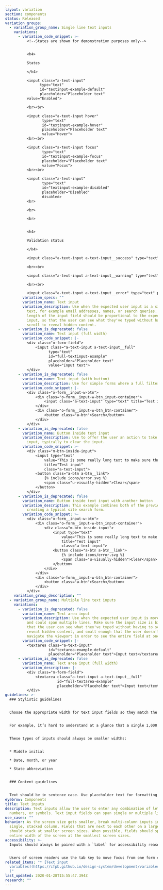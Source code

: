 ```yaml
---
layout: variation
section: components
status: Released
variation_groups:
  - variation_group_name: Single line text inputs
    variations:
      - variation_code_snippet: >-
          <!--States are shown for demonstration purposes only-->


          <h4>

          States

          </h4>

          <input class="a-text-input"
                type="text"
                id="textinput-example-default"
                placeholder="Placeholder text"
          value="Enabled">

          <br><br>

          <input class="a-text-input hover"
                 type="text"
                 id="textinput-example-hover"
                 placeholder="Placeholder text"
                 value="Hover">
          <br><br>

          <input class="a-text-input focus"
                 type="text"
                 id="textinput-example-focus"
                 placeholder="Placeholder text"
                 value="Focus">
          <br><br>

          <input class="a-text-input"
                 type="text"
                 id="textinput-example-disabled"
                 placeholder="Disabled"
                 disabled>
          <br>

          <br>

          <br>


          <h4>

          Validation status

          </h4>

          <input class="a-text-input a-text-input__success" type="text" placeholder="Success" id="form-input-success" aria-describedby="form-input-success_message">

          <br><br>

          <input class="a-text-input a-text-input__warning" type="text" placeholder="Warning" id="form-input-success" aria-describedby="form-input-warning_message">

          <br><br>

          <input class="a-text-input a-text-input__error" type="text" placeholder="Error" id="form-input-success" aria-describedby="form-input-warning_message">
        variation_specs: ""
        variation_name: Text input
        variation_description: Use when the expected user input is a single line of
          text, for example email addresses, names, or search queries. The
          length of the input field should be proportional to the expected user
          input, so that the user can see what they've typed without having to
          scroll to reveal hidden content.
      - variation_is_deprecated: false
        variation_name: Text input (full width)
        variation_code_snippet: |-
          <div class="m-form-field">
              <input class="a-text-input a-text-input__full"
                    type="text"
                    id="full-textinput-example"
                    placeholder="Placeholder text"
                    value="Input text">
          </div>
      - variation_is_deprecated: false
        variation_name: Text input (with button)
        variation_description: Use for simple forms where a full filter isn’t necessary.
        variation_code_snippet: |-
          <div class="o-form__input-w-btn">
              <div class="o-form__input-w-btn_input-container">
                  <input class="a-text-input" type="text" title="Test input">
              </div>
              <div class="o-form__input-w-btn_btn-container">
                  <button class="a-btn">Search</button>
              </div>
          </div>
      - variation_is_deprecated: false
        variation_name: Button inside text input
        variation_description: Use to offer the user an action to take related to the
          input, typically to clear the input.
        variation_code_snippet: >-
          <div class="m-btn-inside-input">
              <input type="text"
                  value="This is some really long text to make sure that the button doesn't overlap the content in such a way that this input becomes unusable."
                  title="Test input"
                  class="a-text-input">
              <button class="a-btn a-btn__link">
                  {% include icons/error.svg %}
                  <span class="u-visually-hidden">Clear</span>
              </button>
          </div>
      - variation_is_deprecated: false
        variation_name: Button inside text input with another button
        variation_description: This example combines both of the previous patterns,
          creating a typical site search form.
        variation_code_snippet: >-
          <div class="o-form__input-w-btn">
              <div class="o-form__input-w-btn_input-container">
                  <div class="m-btn-inside-input">
                      <input type="text"
                          value="This is some really long text to make sure that the button doesn't overlap the content in such a way that this input becomes unusable."
                          title="Test input"
                          class="a-text-input">
                      <button class="a-btn a-btn__link">
                          {% include icons/error.svg %}
                          <span class="u-visually-hidden">Clear</span>
                      </button>
                  </div>
              </div>
              <div class="o-form__input-w-btn_btn-container">
                  <button class="a-btn">Search</button>
              </div>
          </div>
    variation_group_description: ""
  - variation_group_name: Multiple line text inputs
    variations:
      - variation_is_deprecated: false
        variation_name: Text area input
        variation_description: Use when the expected user input is more than a few words
          and could span multiple lines. Make sure the input size is big enough
          that the user can see what they've typed without having to scroll to
          reveal hidden content, and small enough that the user doesn't have  to
          navigate the viewport in order to see the entire field at once.
        variation_code_snippet: |-
          <textarea class="a-text-input"
                    id="textarea-example-default"
                    placeholder="Placeholder text">Input text</textarea>
      - variation_is_deprecated: false
        variation_name: Text area input (full width)
        variation_description: |-
          <div class="m-form-field">
              <textarea class="a-text-input a-text-input__full"
                        id="full-textarea-example"
                        placeholder="Placeholder text">Input text</textarea>
          </div>
guidelines: >-
  ### Stylistic guidelines


  Choose the appropriate width for text input fields so they match the kind of information requested. This makes it easier for users to quickly grasp what’s being asked.


  For example, it’s hard to understand at a glance that a single 1,000 px-wide text field is asking for your phone number or birth date. When possible, be even more explicit with the width by dividing it into known character counts. For instance, social security number should be three characters, then two, then four. Be mindful of not getting too restrictive, however. This approach could work for phone numbers, but only if international numbers are not permitted.


  These types of inputs should always be smaller widths:


  * Middle initial

  * Date, month, or year

  * State abbreviation


  ### Content guidelines


  Text should be in sentence case. Use placeholder text for formatting examples only. Don’t use for instructions. Placeholder text disappears once a user begins typing in the field. For more information, see [Design System guidance on placeholder text](https://cfpb.github.io/design-system/components/helper-text#placeholder-text-1).
eyebrow: Components
title: Text inputs
description: Text inputs allow the user to enter any combination of letters,
  numbers, or symbols. Text input fields can span single or multiple lines.
use_cases: ""
behavior: As the screen size gets smaller, break multi-column inputs into a
  single, stacked column. Fields that are next to each other on a large screen,
  should stack at smaller screen sizes. When possible, fields should span the
  entire width of the screen at the smallest screen sizes.
accessibility: >-
  Inputs should always be paired with a `label` for accessibility reasons.


  Users of screen readers use the tab key to move focus from one form control to another. Make sure that tab focus order reflects the way you would like users to navigate through the form. Consider whether tabs should move a user down or across the page.
related_items: "* [Text input
  variables](https://cfpb.github.io/design-system/development/variables#forms-1\
  )"
last_updated: 2020-01-28T15:55:47.394Z
research: ""
---
```

